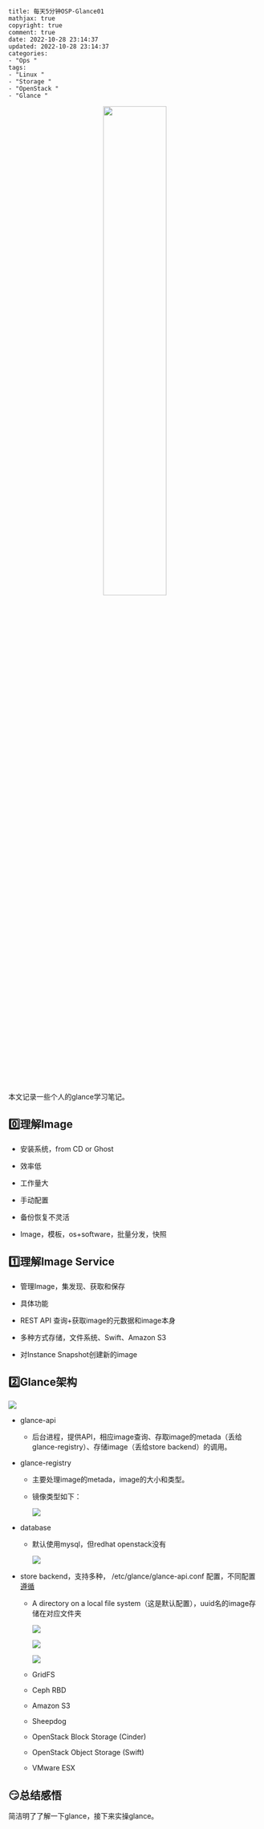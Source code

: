 ~~~
title: 每天5分钟OSP-Glance01
mathjax: true
copyright: true
comment: true
date: 2022-10-28 23:14:37
updated: 2022-10-28 23:14:37
categories:
- "Ops "
tags:
- "Linux "
- "Storage "
- "OpenStack "
- "Glance "
~~~
<center><img src="https://img.madebug.net/m4d3bug/images-of-website/master/blog/20221029000932.png" width=50% /></center>

本文记录一些个人的glance学习笔记。

<!-- more -->

## 0️⃣理解Image

-  安装系统，from CD or Ghost

- 效率低

- 工作量大

- 手动配置

- 备份恢复不灵活 

-  Image，模板，os+software，批量分发，快照

## 1️⃣理解Image Service

- 管理Image，集发现、获取和保存

- 具体功能

- REST API 查询+获取image的元数据和image本身

- 多种方式存储，文件系统、Swift、Amazon S3

- 对Instance Snapshot创建新的image

## 2️⃣Glance架构

![](https://img.madebug.net/m4d3bug/images-of-website/master/blog/20221012181155.png)

- glance-api

  - 后台进程，提供API，相应image查询、存取image的metada（丢给glance-registry）、存储image（丢给store backend）的调用。

- glance-registry

  - 主要处理image的metada，image的大小和类型。

  - 镜像类型如下：

    ![](https://img.madebug.net/m4d3bug/images-of-website/master/blog/20221028214306.png)

- database

  - 默认使用mysql，但redhat openstack没有

    ![](https://img.madebug.net/m4d3bug/images-of-website/master/blog/20221028230918.png)

- store backend，支持多种， /etc/glance/glance-api.conf 配置，不同配置[遵循](http://docs.openstack.org/liberty/config-reference/content/configuring-image-service-backends.html)

  - A directory on a local file system（这是默认配置），uuid名的image存储在对应文件夹

    ![](https://img.madebug.net/m4d3bug/images-of-website/master/blog/20221028231400.png)

    ![](https://img.madebug.net/m4d3bug/images-of-website/master/blog/20221028231302.png)

    ![](https://img.madebug.net/m4d3bug/images-of-website/master/blog/20221028231316.png)

  - GridFS

  - Ceph RBD

  - Amazon S3

  - Sheepdog

  - OpenStack Block Storage (Cinder)

  - OpenStack Object Storage (Swift)

  - VMware ESX

## 😏总结感悟

简洁明了了解一下glance，接下来实操glance。
